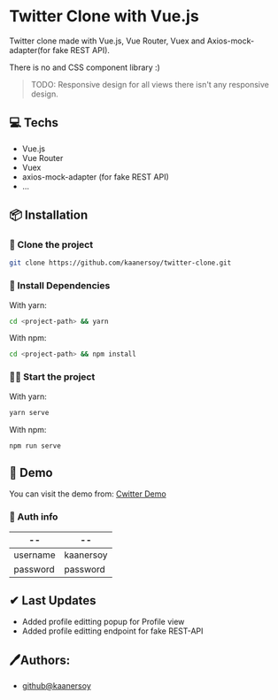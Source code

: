 # Twitter Clone with Vue.js

Twitter clone made with Vue.js, Vue Router, Vuex and Axios-mock-adapter(for fake REST API).

There is no and CSS component library :)

> TODO: Responsive design for all views there isn't any responsive design.

## 💻 Techs

- Vue.js
- Vue Router
- Vuex
- axios-mock-adapter (for fake REST API)
- ...

## 📦 Installation

### 📰 Clone the project

```bash
git clone https://github.com/kaanersoy/twitter-clone.git
```

### 🔻 Install Dependencies

With yarn:
```bash
cd <project-path> && yarn
```

With npm:
```bash
cd <project-path> && npm install
```

### 🏃‍♂️ Start the project

With yarn:
```bash
yarn serve
```

With npm:
```
npm run serve
```

## 🔴 Demo 
You can visit the demo from: [Cwitter Demo](https://cwitter-demo.vercel.app/)

### 🔐 Auth info
| -- | -- |
| ------------- | ------------- |
| username | kaanersoy  |
| password | password  |

## ✔ Last Updates

- Added profile editting popup for Profile view
- Added profile editting endpoint for fake REST-API


## 🖊Authors:

- [github@kaanersoy](https://github.com/kaanersoy)